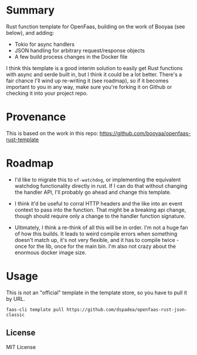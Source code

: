 
# Summary

Rust function template for OpenFaas, building on the work of Booyaa (see below), and adding:

* Tokio for async handlers
* JSON handling for arbitrary request/response objects
* A few build process changes in the Docker file

I think this template is a good interim solution to easily get Rust functions with async and serde built in, 
but I think it could be a lot better. There's a fair chance I'll wind up re-writing it (see roadmap), 
so if it becomes important to you in any way, make sure you're forking it on Github or checking it into
your project repo. 


# Provenance

This is based on the work in this repo: https://github.com/booyaa/openfaas-rust-template

# Roadmap

* I'd like to migrate this to `of-watchdog`, or implementing the equivalent watchdog functionality 
directly in rust. If I can do that without changing the handler API, I'll probably go ahead 
and change this template. 

* I think it'd be useful to corral HTTP headers and the like into an event context to pass into
the function. That might be a breaking api change, though should require only a change to the
handler function signature.

* Ultimately, I think a re-think of all this will be in order. I'm not a huge fan of how this builds.
It leads to weird compile errors when something doesn't match up, it's not very flexible, and it has to 
compile twice - once for the lib, once for the main bin. I'm also not crazy about the enormous
docker image size. 


# Usage

This is not an "official" template in the template store, so you have to pull it by URL.

```shell
faas-cli template pull https://github.com/dspadea/openfaas-rust-json-classic
```


## License

MIT License
